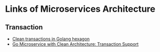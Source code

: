 # Links of Microservices Architecture

## Transaction
* [Clean transactions in Golang hexagon](https://www.kaznacheev.me/posts/en/clean-transactions-in-hexagon/)
* [Go Microservice with Clean Architecture: Transaction Support](https://medium.com/@jfeng45/go-microservice-with-clean-architecture-transaction-support-61eb0f886a36)